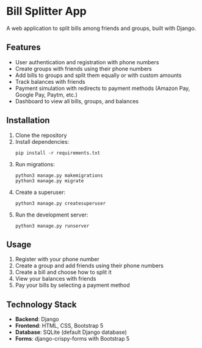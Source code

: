 # Bill Splitter App

A web application to split bills among friends and groups, built with Django.

## Features

- User authentication and registration with phone numbers
- Create groups with friends using their phone numbers
- Add bills to groups and split them equally or with custom amounts
- Track balances with friends
- Payment simulation with redirects to payment methods (Amazon Pay, Google Pay, Paytm, etc.)
- Dashboard to view all bills, groups, and balances

## Installation

1. Clone the repository
2. Install dependencies:
   ```
   pip install -r requirements.txt
   ```
3. Run migrations:
   ```
   python3 manage.py makemigrations
   python3 manage.py migrate
   ```
4. Create a superuser:
   ```
   python3 manage.py createsuperuser
   ```
5. Run the development server:
   ```
   python3 manage.py runserver
   ```

## Usage

1. Register with your phone number
2. Create a group and add friends using their phone numbers
3. Create a bill and choose how to split it
4. View your balances with friends
5. Pay your bills by selecting a payment method

## Technology Stack

- **Backend**: Django
- **Frontend**: HTML, CSS, Bootstrap 5
- **Database**: SQLite (default Django database)
- **Forms**: django-crispy-forms with Bootstrap 5 